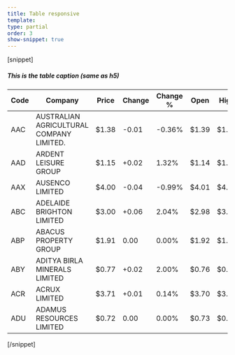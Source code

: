 ```yaml
---
title: Table responsive
template:
type: partial
order: 3
show-snippet: true
---
```

[snippet]
<div class="col-wrap">
     <div class="col col--fluid-offset-2 col--fluid-11">
      <!--table-->
          <caption><h5>This is the table caption (same as h5)</h5></caption>
          <table class="table responsive">
              <thead>
              <tr>
                  <th>Code</th>
                  <th>Company</th>
                  <th class="numeric">Price</th>
                  <th class="numeric">Change</th>
                  <th class="numeric">Change %</th>
                  <th class="numeric">Open</th>
                  <th class="numeric">High</th>
              </tr>
              </thead>
              <tbody>
              <tr>
                  <td>AAC</td>
                  <td>AUSTRALIAN AGRICULTURAL COMPANY LIMITED.</td>
                  <td class="numeric">$1.38</td>
                  <td class="numeric">-0.01</td>
                  <td class="numeric">-0.36%</td>
                  <td class="numeric">$1.39</td>
                  <td class="numeric">$1.39</td>
              </tr>
              <tr>
                  <td>AAD</td>
                  <td>ARDENT LEISURE GROUP</td>
                  <td class="numeric">$1.15</td>
                  <td class="numeric"> +0.02</td>
                  <td class="numeric">1.32%</td>
                  <td class="numeric">$1.14</td>
                  <td class="numeric">$1.15</td>
              </tr>
              <tr>
                  <td>AAX</td>
                  <td>AUSENCO LIMITED</td>
                  <td class="numeric">$4.00</td>
                  <td class="numeric">-0.04</td>
                  <td class="numeric">-0.99%</td>
                  <td class="numeric">$4.01</td>
                  <td class="numeric">$4.05</td>
              </tr>
              <tr>
                  <td>ABC</td>
                  <td>ADELAIDE BRIGHTON LIMITED</td>
                  <td class="numeric">$3.00</td>
                  <td class="numeric"> +0.06</td>
                  <td class="numeric">2.04%</td>
                  <td class="numeric">$2.98</td>
                  <td class="numeric">$3.00</td>
              </tr>
              <tr>
                  <td>ABP</td>
                  <td>ABACUS PROPERTY GROUP</td>
                  <td class="numeric">$1.91</td>
                  <td class="numeric">0.00</td>
                  <td class="numeric">0.00%</td>
                  <td class="numeric">$1.92</td>
                  <td class="numeric">$1.93</td>
              </tr>
              <tr>
                  <td>ABY</td>
                  <td>ADITYA BIRLA MINERALS LIMITED</td>
                  <td class="numeric">$0.77</td>
                  <td class="numeric"> +0.02</td>
                  <td class="numeric">2.00%</td>
                  <td class="numeric">$0.76</td>
                  <td class="numeric">$0.77</td>
              </tr>
              <tr>
                  <td>ACR</td>
                  <td>ACRUX LIMITED</td>
                  <td class="numeric">$3.71</td>
                  <td class="numeric"> +0.01</td>
                  <td class="numeric">0.14%</td>
                  <td class="numeric">$3.70</td>
                  <td class="numeric">$3.72</td>
              </tr>
              <tr>
                  <td>ADU</td>
                  <td>ADAMUS RESOURCES LIMITED</td>
                  <td class="numeric">$0.72</td>
                  <td class="numeric">0.00</td>
                  <td class="numeric">0.00%</td>
                  <td class="numeric">$0.73</td>
                  <td class="numeric">$0.74</td>
              </tr>
              </tbody>
          </table>
    </div>
</div>
[/snippet]